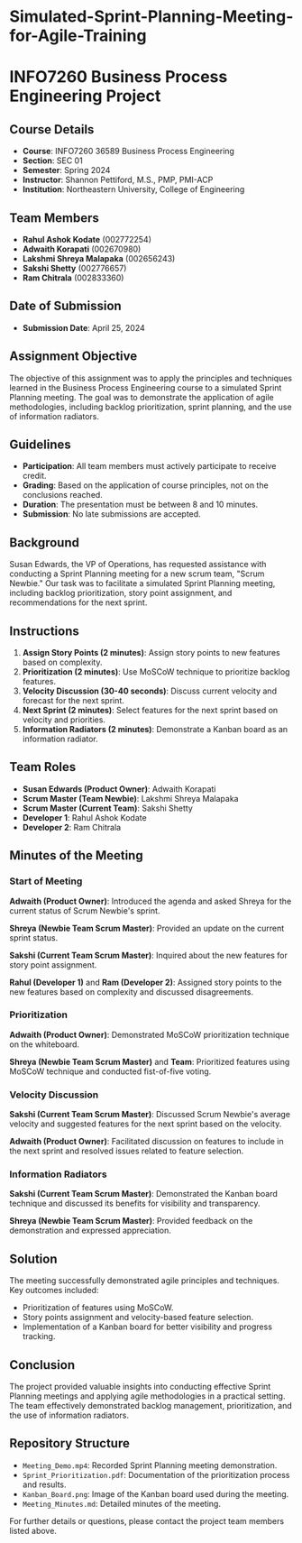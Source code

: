 # Simulated-Sprint-Planning-Meeting-for-Agile-Training

# INFO7260 Business Process Engineering Project

## Course Details
- **Course**: INFO7260 36589 Business Process Engineering
- **Section**: SEC 01
- **Semester**: Spring 2024
- **Instructor**: Shannon Pettiford, M.S., PMP, PMI-ACP
- **Institution**: Northeastern University, College of Engineering

## Team Members
- **Rahul Ashok Kodate** (002772254)
- **Adwaith Korapati** (002670980)
- **Lakshmi Shreya Malapaka** (002656243)
- **Sakshi Shetty** (002776657)
- **Ram Chitrala** (002833360)

## Date of Submission
- **Submission Date**: April 25, 2024

## Assignment Objective
The objective of this assignment was to apply the principles and techniques learned in the Business Process Engineering course to a simulated Sprint Planning meeting. The goal was to demonstrate the application of agile methodologies, including backlog prioritization, sprint planning, and the use of information radiators.

## Guidelines
- **Participation**: All team members must actively participate to receive credit.
- **Grading**: Based on the application of course principles, not on the conclusions reached.
- **Duration**: The presentation must be between 8 and 10 minutes.
- **Submission**: No late submissions are accepted.

## Background
Susan Edwards, the VP of Operations, has requested assistance with conducting a Sprint Planning meeting for a new scrum team, "Scrum Newbie." Our task was to facilitate a simulated Sprint Planning meeting, including backlog prioritization, story point assignment, and recommendations for the next sprint.

## Instructions
1. **Assign Story Points (2 minutes)**: Assign story points to new features based on complexity.
2. **Prioritization (2 minutes)**: Use MoSCoW technique to prioritize backlog features.
3. **Velocity Discussion (30-40 seconds)**: Discuss current velocity and forecast for the next sprint.
4. **Next Sprint (2 minutes)**: Select features for the next sprint based on velocity and priorities.
5. **Information Radiators (2 minutes)**: Demonstrate a Kanban board as an information radiator.

## Team Roles
- **Susan Edwards (Product Owner)**: Adwaith Korapati
- **Scrum Master (Team Newbie)**: Lakshmi Shreya Malapaka
- **Scrum Master (Current Team)**: Sakshi Shetty
- **Developer 1**: Rahul Ashok Kodate
- **Developer 2**: Ram Chitrala

## Minutes of the Meeting

### Start of Meeting
**Adwaith (Product Owner)**: Introduced the agenda and asked Shreya for the current status of Scrum Newbie's sprint.

**Shreya (Newbie Team Scrum Master)**: Provided an update on the current sprint status.

**Sakshi (Current Team Scrum Master)**: Inquired about the new features for story point assignment.

**Rahul (Developer 1)** and **Ram (Developer 2)**: Assigned story points to the new features based on complexity and discussed disagreements.

### Prioritization
**Adwaith (Product Owner)**: Demonstrated MoSCoW prioritization technique on the whiteboard.

**Shreya (Newbie Team Scrum Master)** and **Team**: Prioritized features using MoSCoW technique and conducted fist-of-five voting.

### Velocity Discussion
**Sakshi (Current Team Scrum Master)**: Discussed Scrum Newbie's average velocity and suggested features for the next sprint based on the velocity.

**Adwaith (Product Owner)**: Facilitated discussion on features to include in the next sprint and resolved issues related to feature selection.

### Information Radiators
**Sakshi (Current Team Scrum Master)**: Demonstrated the Kanban board technique and discussed its benefits for visibility and transparency.

**Shreya (Newbie Team Scrum Master)**: Provided feedback on the demonstration and expressed appreciation.

## Solution
The meeting successfully demonstrated agile principles and techniques. Key outcomes included:
- Prioritization of features using MoSCoW.
- Story points assignment and velocity-based feature selection.
- Implementation of a Kanban board for better visibility and progress tracking.

## Conclusion
The project provided valuable insights into conducting effective Sprint Planning meetings and applying agile methodologies in a practical setting. The team effectively demonstrated backlog management, prioritization, and the use of information radiators.

## Repository Structure
- `Meeting_Demo.mp4`: Recorded Sprint Planning meeting demonstration.
- `Sprint_Prioritization.pdf`: Documentation of the prioritization process and results.
- `Kanban_Board.png`: Image of the Kanban board used during the meeting.
- `Meeting_Minutes.md`: Detailed minutes of the meeting.

For further details or questions, please contact the project team members listed above.

